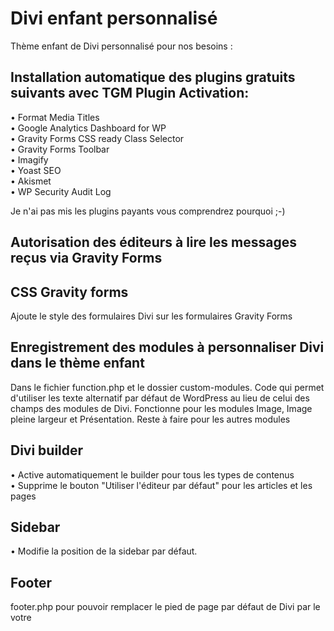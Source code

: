 # Divi enfant personnalisé
Thème enfant de Divi personnalisé pour nos besoins :

## Installation automatique des plugins gratuits suivants avec TGM Plugin Activation:
<p>• Format Media Titles<br>
• Google Analytics Dashboard for WP<br>
• Gravity Forms CSS ready Class Selector<br>
• Gravity Forms Toolbar<br>
• Imagify<br>
• Yoast SEO<br>
• Akismet<br>
• WP Security Audit Log</p>

<p>Je n'ai pas mis les plugins payants vous comprendrez pourquoi ;-)</p>

## Autorisation des éditeurs à lire les messages reçus via Gravity Forms

## CSS Gravity forms
Ajoute le style des formulaires Divi sur les formulaires Gravity Forms

## Enregistrement des modules à personnaliser Divi dans le thème enfant
Dans le fichier function.php et le dossier custom-modules. Code qui permet d'utiliser les texte alternatif par défaut de WordPress au lieu de celui des champs des modules de Divi.
Fonctionne pour les modules Image, Image pleine largeur et Présentation. 
Reste à faire pour les autres modules

## Divi builder
• Active automatiquement le builder pour tous les types de contenus<br>
• Supprime le bouton "Utiliser l'éditeur par défaut" pour les articles et les pages

## Sidebar
• Modifie la position de la sidebar par défaut.

## Footer
footer.php pour pouvoir remplacer le pied de page par défaut de Divi par le votre
